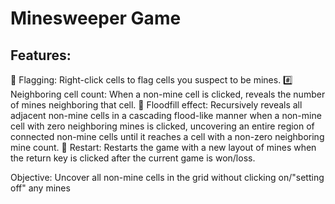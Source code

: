 # Minesweeper Game 

## Features:
🚩 Flagging: Right-click cells to flag cells you suspect to be mines.
#️⃣ Neighboring cell count: When a non-mine cell is clicked, reveals the number of mines neighboring that cell.
🌊 Floodfill effect: Recursively reveals all adjacent non-mine cells in a cascading flood-like manner when a non-mine cell with zero neighboring mines is clicked, uncovering an entire region of connected non-mine cells until it reaches a cell with a non-zero neighboring mine count.
🔄 Restart: Restarts the game with a new layout of mines when the return key is clicked after the current game is won/loss.






Objective: Uncover all non-mine cells in the grid without clicking on/"setting off" any mines


